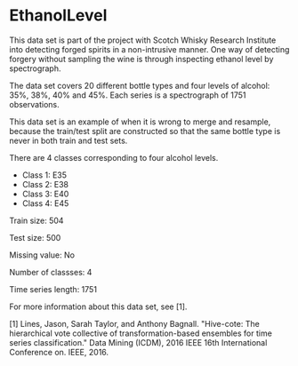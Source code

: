 # EthanolLevel

This data set is part of the project with Scotch Whisky Research Institute into detecting forged spirits in a non-intrusive manner. One way of detecting forgery without sampling the wine is through inspecting ethanol level by spectrograph. 

The data set covers 20 different bottle types and four levels of alcohol: 35%, 38%, 40% and 45%. Each series is a spectrograph of 1751 observations. 

This data set is an example of when it is wrong to merge and resample, because the train/test split are constructed so that the same bottle type is never in both train and test sets. 

There are 4 classes corresponding to four alcohol levels. 

- Class 1: E35
- Class 2: E38
- Class 3: E40
- Class 4: E45

Train size: 504

Test size: 500

Missing value: No

Number of classses: 4

Time series length: 1751

For more information about this data set, see [1].

[1] Lines, Jason, Sarah Taylor, and Anthony Bagnall. "Hive-cote: The hierarchical vote collective of transformation-based ensembles for time series classification." Data Mining (ICDM), 2016 IEEE 16th International Conference on. IEEE, 2016.